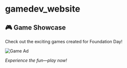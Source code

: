 ﻿# gamedev_website
## 🎮 Game Showcase

Check out the exciting games created for Foundation Day!  

![Game Ad]([https://github.com/Araanna/gamedev_website/blob/main/Screenshot%20(802).png])  

*Experience the fun—play now!*
